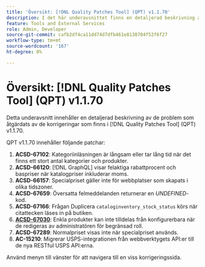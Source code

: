 ```yaml
---
title: 'Översikt: [!DNL Quality Patches Tool] (QPT) v1.1.70'
description: I det här underavsnittet finns en detaljerad beskrivning av de problem som åtgärdats av de korrigeringar som finns i  [!DNL Quality Patches Tool] (QPT) v1.1.70.
feature: Tools and External Services
role: Admin, Developer
source-git-commit: cafb2df4ca11dd74d7dfb461e8130704f52f6f27
workflow-type: tm+mt
source-wordcount: '167'
ht-degree: 0%

---
```


# Översikt: [!DNL Quality Patches Tool] (QPT) v1.1.70

Detta underavsnitt innehåller en detaljerad beskrivning av de problem som åtgärdats av de korrigeringar som finns i [!DNL Quality Patches Tool] (QPT) v1.1.70.

QPT v1.1.70 innehåller följande patchar:
1. **ACSD-67102**: Kategoriinläsningen är långsam eller tar lång tid när det finns ett stort antal kategorier och produkter.
1. **ACSD-66120**: [!DNL GraphQL] visar felaktiga rabattprocent och baspriser när katalogpriser inkluderar moms.
1. **ACSD-66157**: Specialpriset gäller inte för webbplatser som skapats i olika tidszoner.
1. **ACSD-67659**: Översatta felmeddelanden returnerar en *UNDEFINED*-kod.
1. **ACSD-67166**: Frågan Duplicera `cataloginventory_stock_status` körs när citattecken läses in på butiken.
1. **[ACSD-67030](/help/tools/quality-patches-tool/patches-available-in-qpt/v1-1-70/acsd-67030.md)**: Enkla produkter kan inte tilldelas från konfigurerbara när de redigeras av administratören för begränsad roll.
1. **ACSD-67289**: Normalpriset visas inte när specialpriset används.
1. **AC-15210**: Migrerar USPS-integrationen från webbverktygets API:er till de nya RESTful USPS API:erna.

Använd menyn till vänster för att navigera till en viss korrigeringssida.
